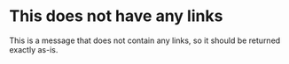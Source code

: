 # This does not have any links

This is a message that does not contain any links, so it should be returned exactly as-is.
